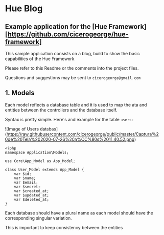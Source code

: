 # Hue Blog
## Example application for the [Hue Framework][https://github.com/cicerogeorge/hue-framework]

This sample application consists on a blog, build to show the basic capabilities of the Hue Framework

Please refer to this Readme or the comments into the project files.

Questions and suggestions may be sent to ```cicerogeorge@gmail.com```

## 1. Models

Each model reflects a database table and it is used to map the ata and entities between the controllers and the database itself.

Syntax is pretty simple. Here's and example for the table ```users```:

![Image of Users databas]
(https://raw.githubusercontent.com/cicerogeorge/public/master/Captura%20de%20Tela%202020-07-26%20a%CC%80s%2011.40.52.png)

```
<?php
namespace Application\Models;

use Core\App_Model as App_Model;

class User_Model extends App_Model {
	var $id;
	var $name;
	var $email;
	var $secret;
	var $created_at;
	var $updated_at;
	var $deleted_at;
}
```

Each database should have a plural name as each model should have the corresponding singular variation.

This is important to keep consistency between the entities